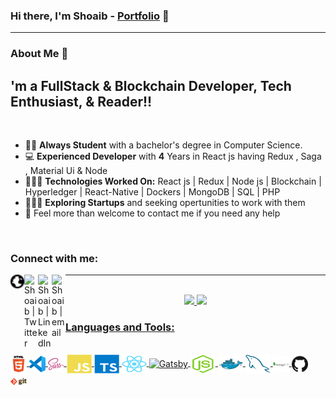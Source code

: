 ### Hi there, I'm Shoaib - [Portfolio][website] 👋

<hr />

### About Me 🚀

## 'm a FullStack & Blockchain Developer, Tech Enthusiast, & Reader!!

<br/>

- 👨‍🎓 **Always Student** with a bachelor's degree in Computer Science. </br>
- 💻 **Experienced Developer** with **4** Years in React js having Redux , Saga , Material Ui & Node </br>
- 👨🏼‍💻 **Technologies Worked On:** React js | Redux | Node js | Blockchain | Hyperledger | React-Native | Dockers | MongoDB | SQL | PHP </br>
- 👨🏼‍💻 **Exploring Startups** and seeking opertunities to work with them</br>
- 💬 Feel more than welcome to contact me if you need any help </br>

<br/>

### Connect with me:

[<img align="left" alt="website" width="22px" src="https://raw.githubusercontent.com/iconic/open-iconic/master/svg/globe.svg" />][website]
[<img align="left" alt="Shoaib | Twitter" width="22px" src="https://cdn.jsdelivr.net/npm/simple-icons@v3/icons/twitter.svg" />][twitter]
[<img align="left" alt="Shoaib | LinkedIn" width="22px" src="https://cdn.jsdelivr.net/npm/simple-icons@v3/icons/linkedin.svg" />][linkedin]
[<img align="left" alt="Shoaib | email" width="22px" src="https://cdn.jsdelivr.net/npm/simple-icons@v3/icons/gmail.svg" />][email]

<hr /><br />

<div align="center">
  <a href="https://github.com/shoaibshebi">
  <img height="180em" src="https://github-readme-stats.vercel.app/api?username=shoaibshebi&show_icons=true&theme=gradient&include_all_commits=true&count_private=true"/>
  <img height="180em" src="https://github-readme-stats.vercel.app/api/top-langs/?username=shoaibshebi&layout=compact&langs_count=7&theme=gradient"/>
</div>

### Languages and Tools:

<div style="display: inline_block"><br>
<img align="center" alt="HTML5" width="26px" src="https://raw.githubusercontent.com/github/explore/80688e429a7d4ef2fca1e82350fe8e3517d3494d/topics/html/html.png" />
<img align="center" alt="Visual Studio Code" width="26px" src="https://raw.githubusercontent.com/github/explore/80688e429a7d4ef2fca1e82350fe8e3517d3494d/topics/visual-studio-code/visual-studio-code.png" />
<img align="center" alt="Sass" width="26px" src="https://raw.githubusercontent.com/github/explore/80688e429a7d4ef2fca1e82350fe8e3517d3494d/topics/sass/sass.png" />
  <img align="center" alt="js" height="30" width="40" src="https://raw.githubusercontent.com/devicons/devicon/master/icons/javascript/javascript-plain.svg">
  <img align="center" alt="ts" height="30" width="40" src="https://raw.githubusercontent.com/devicons/devicon/master/icons/typescript/typescript-plain.svg">
  <img align="center" alt="react" height="30" width="40" src="https://raw.githubusercontent.com/devicons/devicon/master/icons/react/react-original.svg">
  <img align="center" alt="Gatsby" width="26px" src="https://raw.githubusercontent.com/github/explore/e94815998e4e0713912fed477a1f346ec04c3da2/topics/next/next.png" />
  <img align="center" alt="Node" height="30" width="40" src="https://raw.githubusercontent.com/devicons/devicon/master/icons/nodejs/nodejs-original.svg">
  <img align="center" alt="Docker" height="30" width="40" src="https://raw.githubusercontent.com/devicons/devicon/master/icons/docker/docker-original.svg">
  <img align="center" alt="MySQL" height="30" width="40" src="https://raw.githubusercontent.com/devicons/devicon/master/icons/mysql/mysql-original.svg">
  <img align="center" alt="MongoDB" width="26px" src="https://raw.githubusercontent.com/github/explore/80688e429a7d4ef2fca1e82350fe8e3517d3494d/topics/mongodb/mongodb.png" />
  <img align="center" alt="GitHub" width="26px" src="https://raw.githubusercontent.com/github/explore/78df643247d429f6cc873026c0622819ad797942/topics/github/github.png" />
            <img align="center" alt="Git" width="26px" src="https://raw.githubusercontent.com/github/explore/80688e429a7d4ef2fca1e82350fe8e3517d3494d/topics/git/git.png" />                                                  
</div>

<br />
<br />

[website]: https://shoaib-portfolio-5c9ec.web.app/
[twitter]: https://twitter.com/shoaib_shebi40
[email]: mailto:shoaib4030891@gmail.com
[linkedin]: https://www.linkedin.com/in/muhammad-shoaib-5b612019a/
